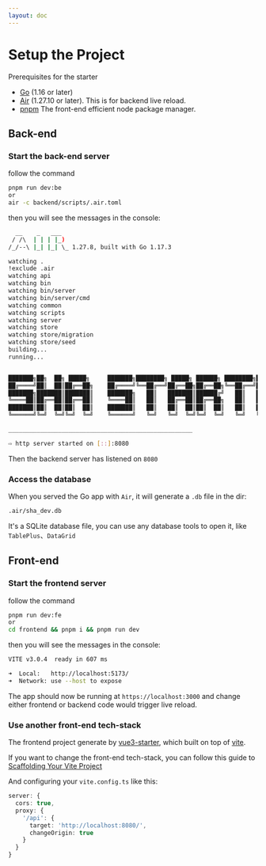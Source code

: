 ```yaml
---
layout: doc
---
```


# Setup the Project

Prerequisites for the starter

- [Go](https://golang.org/doc/install) (1.16 or later)
- [Air](https://github.com/cosmtrek/air#installation) (1.27.10 or later). This is for backend live reload.
- [pnpm](https://pnpm.io/installation) The front-end efficient node package manager.

## Back-end

### Start the back-end server

follow the command

```bash
pnpm run dev:be
or
air -c backend/scripts/.air.toml
```

then you will see the messages in the console:

```bash
  __    _   ___
 / /\  | | | |_)
/_/--\ |_| |_| \_ 1.27.8, built with Go 1.17.3

watching .
!exclude .air
watching api
watching bin
watching bin/server
watching bin/server/cmd
watching common
watching scripts
watching server
watching store
watching store/migration
watching store/seed
building...
running...


███████╗██╗  ██╗ █████╗     ███████╗████████╗ █████╗ ██████╗ ████████╗███████╗██████╗
██╔════╝██║  ██║██╔══██╗    ██╔════╝╚══██╔══╝██╔══██╗██╔══██╗╚══██╔══╝██╔════╝██╔══██╗
███████╗███████║███████║    ███████╗   ██║   ███████║██████╔╝   ██║   █████╗  ██████╔╝
╚════██║██╔══██║██╔══██║    ╚════██║   ██║   ██╔══██║██╔══██╗   ██║   ██╔══╝  ██╔══██╗
███████║██║  ██║██║  ██║    ███████║   ██║   ██║  ██║██║  ██║   ██║   ███████╗██║  ██║
╚══════╝╚═╝  ╚═╝╚═╝  ╚═╝    ╚══════╝   ╚═╝   ╚═╝  ╚═╝╚═╝  ╚═╝   ╚═╝   ╚══════╝╚═╝  ╚═╝

____________________________________________________

⇨ http server started on [::]:8080
```

Then the backend server has listened on `8080`

### Access the database

When you served the Go app with `Air`, it will generate a `.db` file in the dir:

```bash
.air/sha_dev.db
```

It's a SQLite database file, you can use any database tools to open it, like `TablePlus`、`DataGrid`

## Front-end

### Start the frontend server

follow the command

```bash
pnpm run dev:fe
or
cd frontend && pnpm i && pnpm run dev
```

then you will see the messages in the console:

```bash
VITE v3.0.4  ready in 607 ms

➜  Local:   http://localhost:5173/
➜  Network: use --host to expose

```

The app should now be running at `https://localhost:3000` and change either frontend or backend code would trigger live reload.

### Use another front-end tech-stack

The frontend project generate by [vue3-starter](https://github.com/xiaoluoboding/vue3-starter), which built on top of [vite](https://vitejs.dev/).

If you want to change the front-end tech-stack, you can follow this guide to [Scaffolding Your Vite Project](https://vitejs.dev/guide/#scaffolding-your-first-vite-project)

And configuring your `vite.config.ts` like this:

```ts
server: {
  cors: true,
  proxy: {
    '/api': {
      target: 'http://localhost:8080/',
      changeOrigin: true
    }
  }
}
```
